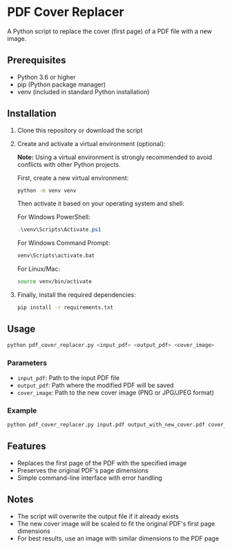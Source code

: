 # PDF Cover Replacer

A Python script to replace the cover (first page) of a PDF file with a new image.

## Prerequisites

- Python 3.6 or higher
- pip (Python package manager)
- venv (included in standard Python installation)

## Installation

1. Clone this repository or download the script
2. Create and activate a virtual environment (optional):

    **Note:** Using a virtual environment is strongly recommended to avoid conflicts with other Python projects.

    First, create a new virtual environment:

    ```bash
    python -m venv venv
    ```

    Then activate it based on your operating system and shell:

    For Windows PowerShell:
    ```powershell
    .\venv\Scripts\Activate.ps1
    ```

    For Windows Command Prompt:
    ```cmd
    venv\Scripts\activate.bat
    ```

    For Linux/Mac:
    ```bash
    source venv/bin/activate
    ```

3. Finally, install the required dependencies:

    ```bash
    pip install -r requirements.txt
    ```

## Usage

```bash
python pdf_cover_replacer.py <input_pdf> <output_pdf> <cover_image>
```

### Parameters

- `input_pdf`: Path to the input PDF file
- `output_pdf`: Path where the modified PDF will be saved
- `cover_image`: Path to the new cover image (PNG or JPG/JPEG format)

### Example

```bash
python pdf_cover_replacer.py input.pdf output_with_new_cover.pdf cover_image.png
```

## Features

- Replaces the first page of the PDF with the specified image
- Preserves the original PDF's page dimensions
- Simple command-line interface with error handling

## Notes

- The script will overwrite the output file if it already exists
- The new cover image will be scaled to fit the original PDF's first page dimensions
- For best results, use an image with similar dimensions to the PDF page
